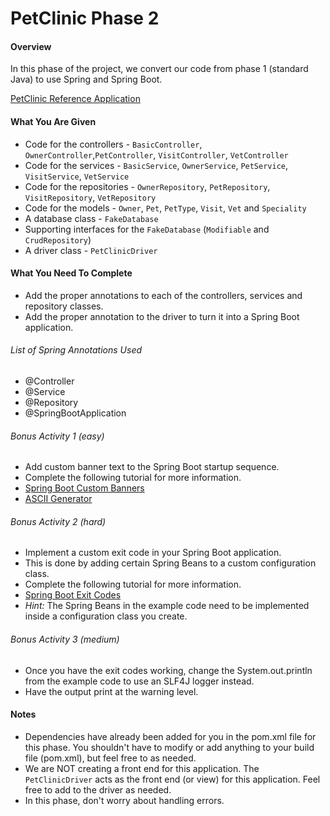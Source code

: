 # PetClinic Phase 2

#### Overview
In this phase of the project, we convert our code from phase 1 (standard Java) to use Spring and Spring Boot.

[PetClinic Reference Application](http://petclinic.cognizantacademy.com)

#### What You Are Given

* Code for the controllers - `BasicController`, `OwnerController`,`PetController`, `VisitController`, `VetController`
* Code for the services - `BasicService`, `OwnerService`, `PetService`, `VisitService`, `VetService`
* Code for the repositories - `OwnerRepository`, `PetRepository`, `VisitRepository`, `VetRepository`
* Code for the models - `Owner`, `Pet`, `PetType`, `Visit`, `Vet` and `Speciality`
* A database class - `FakeDatabase`
* Supporting interfaces for the `FakeDatabase` (`Modifiable` and `CrudRepository`)
* A driver class - `PetClinicDriver`

#### What You Need To Complete
* Add the proper annotations to each of the controllers, services and repository classes.
* Add the proper annotation to the driver to turn it into a Spring Boot application.

###### List of Spring Annotations Used
* @Controller
* @Service
* @Repository
* @SpringBootApplication

###### Bonus Activity 1 (easy)
* Add custom banner text to the Spring Boot startup sequence.
* Complete the following tutorial for more information.
* [Spring Boot Custom Banners](https://www.baeldung.com/spring-boot-custom-banners)
* [ASCII Generator](http://www.network-science.de/ascii/)

###### Bonus Activity 2 (hard)
* Implement a custom exit code in your Spring Boot application.
* This is done by adding certain Spring Beans to a custom configuration class.
* Complete the following tutorial for more information.
* [Spring Boot Exit Codes](https://www.baeldung.com/spring-boot-exit-codes)
* *Hint:* The Spring Beans in the example code need to be implemented inside a configuration class you create.

###### Bonus Activity 3 (medium)
* Once you have the exit codes working, change the System.out.println from the example code to use an SLF4J logger instead.
* Have the output print at the warning level.

#### Notes
* Dependencies have already been added for you in the pom.xml file for this phase.  You shouldn't have to modify or add anything to your build file (pom.xml), but feel free to as needed.
* We are NOT creating a front end for this application.  The `PetClinicDriver` acts as the front end (or view) for this application. Feel free to add to the driver as needed.
* In this phase, don't worry about handling errors.